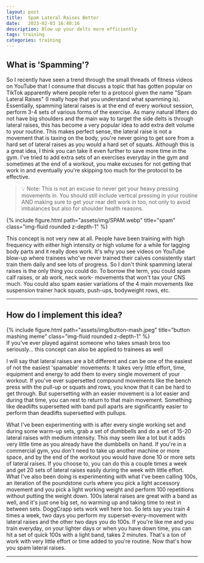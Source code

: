 ```yaml
---
layout: post
title:  Spam Lateral Raises Better 
date:   2023-02-03 16:40:16
description: Blow up your delts more efficiently
tags: training
categories: training
---
```


## What is 'Spamming'?



So I recently have seen a trend through the small threads of fitness videos on YouTube that I consume that discuss a topic that has gotten popular on TikTok apparently where people refer to a protocol given the name "Spam Lateral Raises" (I really hope that you understand what spamming is). Essentially, spamming lateral raises is at the end of every workout session, perform 3-4 sets of various forms of the exercise. As many natural lifters do not have big shoulders and the main way to target the side delts is through lateral raises, this has become a very popular idea to add extra delt volume to your routine. This makes perfect sense, the lateral raise is not a movement that is taxing on the body, you're never going to get sore from a hard set of lateral raises as you would a hard set of squats. Although this is a great idea, I think you can take it even further to save more time in the gym. I've tried to add extra sets of an exercises everyday in the gym and sometimes at the end of a workout, you make excuses for not getting that work in and eventually you're skipping too much for the protocol to be effective. 

> :bulb: Note: This is not an excuse to never get your heavy pressing movements in. You should still include vertical pressing in your routine AND making sure to get your rear delt work in too, not only to avoid imbalances but also for shoulder health reasons. 


<div class="container">
    <div class="row">
        <div class="col-sm mt-3 mt-md-0">
            {% include figure.html path="assets/img/SPAM.webp" title="spam" class="img-fluid rounded z-depth-1" %}
        </div>
    </div>
</div>



This concept is not very new at all. People have been training with high frequency with either high intensity or high volume for a while for lagging body parts and it really does work. It's why you see videos on YouTube blow-up where trainees who've never trained their calves consistently start train them daily and see lots of progress. So I don't think spamming lateral raises is the only thing you could do. To borrow the term, you could spam calf raises, or ab work, neck work- movements that won't tax your CNS much. You could also spam easier variations of the 4 main movements like suspension trainer hack squats, push-ups, bodyweight rows, etc. 


_________________


## How do I implement this idea?

<div class="container">
    <div class="row">
        <div class="col-sm mt-3 mt-md-0">
            {% include figure.html path="assets/img/button-mash.jpeg" title="button mashing meme" class="img-fluid rounded z-depth-1" %}
        </div>
    </div>
    <div class="caption">
        If you've ever played against someone who takes smash bros too seriously... this concept can also be applied to trainees as well
    </div>
</div>

I will say that lateral raises are a bit different and can be one of the easiest of not the easiest 'spamable' movements: It takes very little effort, time, equipment and energy to add them to every single movement of your workout. If you've ever supersetted compound movements like the bench press with the pull-up or squats and rows, you know that it can be hard to get through. But supersetting with an easier movement is a lot easier and during that time, you can rest to return to that main movement. Something like deadlifts supersetted with band pull aparts are significantly easier to perform than deadlifts supersetted with pullups. 

What I've been experimenting with is after every single working set and during some warm-up sets, grab a set of dumbbells and do a set of 15-20 lateral raises with medium intensity. This may seem like a lot but it adds very little time as you already have the dumbbells on hand. If you're in a commercial gym, you don't need to take up another machine or more space, and by the end of the workout you would have done 10 or more sets of lateral raises. If you choose to, you can do this a couple times a week and get 20 sets of lateral raises easily during the week with little effort. What I've also been doing is experimenting with what I've been calling 100s, an iteration of the poundstone curls where you pick a light accessory movement and you pick a light working weight and perform 100 repetitions without putting the weight down. 100s lateral raises are great with a band as well, and it's just one big set, no warming up and taking time to rest in between sets. DoggCrapp sets work well here too. So lets say you train 4 times a week, two days you perform my superset-every-movement with lateral raises and the other two days you do 100s. If you're like me and you train everyday, on your lighter days or when you have down time, you can hit a set of quick 100s with a light band, takes 2 minutes. That's a ton of work with very little effort or time added to you're routine. Now that's how you spam lateral raises. 


_________________

